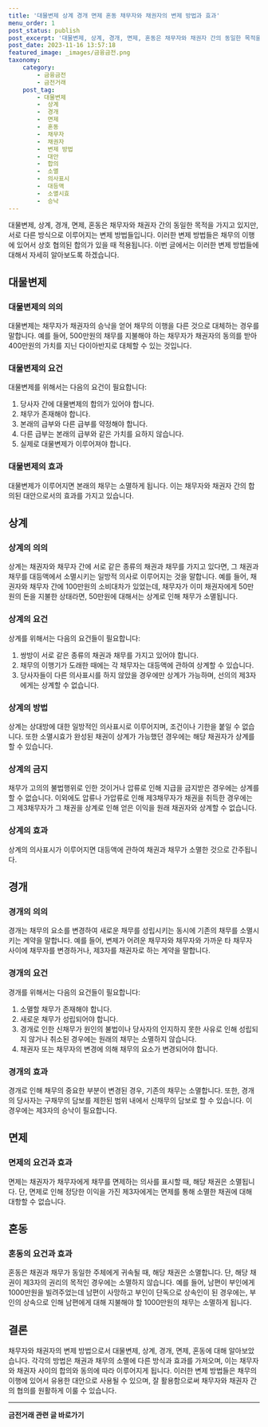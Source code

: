 ```yaml
---
title: '대물변제 상계 경개 면제 혼동 채무자와 채권자의 변제 방법과 효과'
menu_order: 1
post_status: publish
post_excerpt: '대물변제, 상계, 경개, 면제, 혼동은 채무자와 채권자 간의 동일한 목적을 가지고 있지만, 서로 다른 방식으로 이루어지는 변제 방법들입니다. 이러한 변제 방법들은 채무의 이행에 있어서 상호 협의된 합의가 있을 때 적용됩니다. 이번 글에서는 이러한 변제 방법들에 대해서 자세히 알아보도록 하겠습니다.'
post_date: 2023-11-16 13:57:18
featured_image: _images/금융금전.png
taxonomy:
    category:
        - 금융금전
        - 금전거래
    post_tag:
        - 대물변제
        -  상계
        -  경개
        -  면제
        -  혼동
        -  채무자
        -  채권자
        -  변제 방법
        -  대안
        -  합의
        -  소멸
        -  의사표시
        -  대등액
        -  소멸시효
        -  승낙
---
```



대물변제, 상계, 경개, 면제, 혼동은 채무자와 채권자 간의 동일한 목적을 가지고 있지만, 서로 다른 방식으로 이루어지는 변제 방법들입니다. 이러한 변제 방법들은 채무의 이행에 있어서 상호 협의된 합의가 있을 때 적용됩니다. 이번 글에서는 이러한 변제 방법들에 대해서 자세히 알아보도록 하겠습니다.

## 대물변제

### 대물변제의 의의
대물변제는 채무자가 채권자의 승낙을 얻어 채무의 이행을 다른 것으로 대체하는 경우를 말합니다. 예를 들어, 500만원의 채무를 지불해야 하는 채무자가 채권자의 동의를 받아 400만원의 가치를 지닌 다이아반지로 대체할 수 있는 것입니다.

### 대물변제의 요건
대물변제를 위해서는 다음의 요건이 필요합니다:
1. 당사자 간에 대물변제의 합의가 있어야 합니다.
2. 채무가 존재해야 합니다.
3. 본래의 급부와 다른 급부를 약정해야 합니다.
4. 다른 급부는 본래의 급부와 같은 가치를 요하지 않습니다.
5. 실제로 대물변제가 이루어져야 합니다.

### 대물변제의 효과
대물변제가 이루어지면 본래의 채무는 소멸하게 됩니다. 이는 채무자와 채권자 간의 합의된 대안으로서의 효과를 가지고 있습니다.

## 상계

### 상계의 의의
상계는 채권자와 채무자 간에 서로 같은 종류의 채권과 채무를 가지고 있다면, 그 채권과 채무를 대등액에서 소멸시키는 일방적 의사로 이루어지는 것을 말합니다. 예를 들어, 채권자와 채무자 간에 100만원의 소비대차가 있었는데, 채무자가 이미 채권자에게 50만원의 돈을 지불한 상태라면, 50만원에 대해서는 상계로 인해 채무가 소멸됩니다.

### 상계의 요건
상계를 위해서는 다음의 요건들이 필요합니다:
1. 쌍방이 서로 같은 종류의 채권과 채무를 가지고 있어야 합니다.
2. 채무의 이행기가 도래한 때에는 각 채무자는 대등액에 관하여 상계할 수 있습니다.
3. 당사자들이 다른 의사표시를 하지 않았을 경우에만 상계가 가능하며, 선의의 제3자에게는 상계할 수 없습니다.

### 상계의 방법
상계는 상대방에 대한 일방적인 의사표시로 이루어지며, 조건이나 기한을 붙일 수 없습니다. 또한 소멸시효가 완성된 채권이 상계가 가능했던 경우에는 해당 채권자가 상계를 할 수 있습니다.

### 상계의 금지
채무가 고의의 불법행위로 인한 것이거나 압류로 인해 지급을 금지받은 경우에는 상계를 할 수 없습니다. 이외에도 압류나 가압류로 인해 제3채무자가 채권을 취득한 경우에는 그 제3채무자가 그 채권을 상계로 인해 얻은 이익을 원래 채권자와 상계할 수 없습니다.

### 상계의 효과
상계의 의사표시가 이루어지면 대등액에 관하여 채권과 채무가 소멸한 것으로 간주됩니다.

## 경개

### 경개의 의의
경개는 채무의 요소를 변경하여 새로운 채무를 성립시키는 동시에 기존의 채무를 소멸시키는 계약을 말합니다. 예를 들어, 변제가 어려운 채무자와 채무자와 가까운 타 채무자 사이에 채무자를 변경하거나, 제3자를 채권자로 하는 계약을 말합니다.

### 경개의 요건
경개를 위해서는 다음의 요건들이 필요합니다:
1. 소멸할 채무가 존재해야 합니다.
2. 새로운 채무가 성립되어야 합니다.
3. 경개로 인한 신채무가 원인의 불법이나 당사자의 인지하지 못한 사유로 인해 성립되지 않거나 취소된 경우에는 원래의 채무는 소멸하지 않습니다.
4. 채권자 또는 채무자의 변경에 의해 채무의 요소가 변경되어야 합니다.

### 경개의 효과
경개로 인해 채무의 중요한 부분이 변경된 경우, 기존의 채무는 소멸합니다. 또한, 경개의 당사자는 구채무의 담보를 제한된 범위 내에서 신채무의 담보로 할 수 있습니다. 이 경우에는 제3자의 승낙이 필요합니다.

## 면제

### 면제의 요건과 효과
면제는 채권자가 채무자에게 채무를 면제하는 의사를 표시할 때, 해당 채권은 소멸됩니다. 단, 면제로 인해 정당한 이익을 가진 제3자에게는 면제를 통해 소멸한 채권에 대해 대항할 수 없습니다.

## 혼동

### 혼동의 요건과 효과
혼동은 채권과 채무가 동일한 주체에게 귀속될 때, 해당 채권은 소멸합니다. 단, 해당 채권이 제3자의 권리의 목적인 경우에는 소멸하지 않습니다. 예를 들어, 남편이 부인에게 1000만원을 빌려주었는데 남편이 사망하고 부인이 단독으로 상속인이 된 경우에는, 부인의 상속으로 인해 남편에게 대해 지불해야 할 1000만원의 채무는 소멸하게 됩니다.

## 결론
채무자와 채권자의 변제 방법으로서 대물변제, 상계, 경개, 면제, 혼동에 대해 알아보았습니다. 각각의 방법은 채권과 채무의 소멸에 다른 방식과 효과를 가져오며, 이는 채무자와 채권자 사이의 합의와 동의에 따라 이루어지게 됩니다. 이러한 변제 방법들은 채무의 이행에 있어서 유용한 대안으로 사용될 수 있으며, 잘 활용함으로써 채무자와 채권자 간의 협의를 원활하게 이룰 수 있습니다.
<!-- wp:separator -->
<hr class="wp-block-separator has-alpha-channel-opacity"/>
<!-- /wp:separator -->

<!-- wp:group {"backgroundColor":"base","layout":{"type":"constrained"}} -->
<div class="wp-block-group has-base-background-color has-background"><!-- wp:paragraph {"align":"center","fontSize":"medium"} -->
<p class="has-text-align-center has-large-font-size"><strong>금전거래 관련 글 바로가기</strong></p>
<!-- /wp:paragraph -->


<!-- wp:latest-posts
{"categories":[{"id":13538,"count":19,"description":"","link":"https://uknowlaw.com/category/%ea%b8%88%ec%a0%84%ea%b1%b0%eb%9e%98/","name":"금전거래","slug":"금전거래","taxonomy":"category","parent":0,"meta":[],"_links":{"self":[{"href":"https://uknowlaw.com/wp-json/wp/v2/categories/13538"}],"collection":[{"href":"https://uknowlaw.com/wp-json/wp/v2/categories"}],"about":[{"href":"https://uknowlaw.com/wp-json/wp/v2/taxonomies/category"}],"wp:post_type":[{"href":"https://uknowlaw.com/wp-json/wp/v2/posts?categories=13538"}],"curies":[{"name":"wp","href":"https://api.w.org/{rel}","templated":true}]}}],"postsToShow":100,"excerptLength":28,"postLayout":"grid","columns":2,"featuredImageAlign":"left","featuredImageSizeSlug":"large","fontSize":"small"} /--></div>
<!-- /wp:group -->